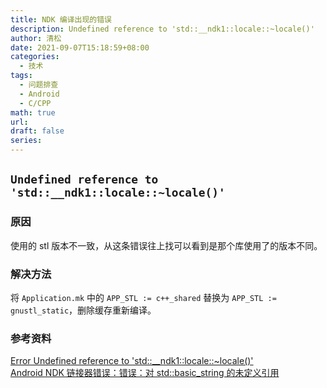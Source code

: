 ```yaml
---
title: NDK 编译出现的错误
description: Undefined reference to 'std::__ndk1::locale::~locale()'
author: 清松
date: 2021-09-07T15:18:59+08:00
categories:
  - 技术
tags:
  - 问题排查
  - Android
  - C/CPP
math: true
url: 
draft: false
series:
---
```

## `Undefined reference to 'std::__ndk1::locale::~locale()'`
### 原因 
使用的 stl 版本不一致，从这条错误往上找可以看到是那个库使用了的版本不同。
### 解决方法
将 `Application.mk` 中的 `APP_STL := c++_shared` 替换为 `APP_STL := gnustl_static`，删除缓存重新编译。
### 参考资料
[Error Undefined reference to 'std::__ndk1::locale::~locale()'](https://stackoverflow.com/questions/49183886/error-undefined-reference-to-std-ndk1localelocale)   
[Android NDK 链接器错误：错误：对 std::basic_string 的未定义引用](https://stackoverflow.com/questions/38274943/android-ndk-linker-errorerror-undefined-reference-to-stdbasic-string)  